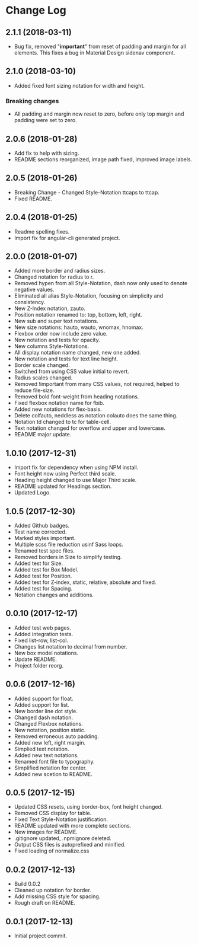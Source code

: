 # Change Log

## 2.1.1 (2018-03-11)

- Bug fix, removed "__important__" from reset of padding and margin for all elements.
  This fixes a bug in Material Design sidenav component.

## 2.1.0 (2018-03-10)

- Added fixed font sizing notation for width and height.

### Breaking changes

- All padding and margin now reset to zero, before only top margin and padding were set to zero.

## 2.0.6 (2018-01-28)

- Add fix to help with sizing.
- README sections reorganized, image path fixed, improved image labels.

## 2.0.5 (2018-01-26)

- Breaking Change - Changed Style-Notation ttcaps to ttcap.
- Fixed README.

## 2.0.4 (2018-01-25)

- Readme spelling fixes.
- Import fix for angular-cli generated project.

## 2.0.0 (2018-01-07)

- Added more border and radius sizes.
- Changed notation for radius to r.
- Removed hypen from all Style-Notation, dash now only used to denote negative values.
- Eliminated all alias Style-Notation, focusing on simplicity and consistency.
- New Z-Index notation, zauto.
- Position notation renamed to: top, bottom, left, right.
- New sub and super text notations.
- New size notations: hauto, wauto, wnomax, hnomax.
- Flexbox order now include zero value.
- New notation and tests for opacity.
- New columns Style-Notations.
- All display notation name changed, new one added.
- New notation and tests for text line height.
- Border scale changed.
- Switched from using CSS value initial to revert.
- Radius scales changed.
- Removed !important from many CSS values, not required, helped to reduce file-size.
- Removed bold font-weight from heading notations.
- Fixed flexbox notation name for fbib.
- Added new notations for flex-basis.
- Delete colfauto, neddless as notation colauto does the same thing.
- Notation td changed to tc for table-cell.
- Text notation changed for overflow and upper and lowercase.
- README major update.

## 1.0.10 (2017-12-31)

- Import fix for dependency when using NPM install.
- Font height now using Perfect third scale.
- Heading height changed to use Major Third scale.
- README updated for Headings section.
- Updated Logo.

## 1.0.5 (2017-12-30)

- Added Github badges.
- Test name corrected.
- Marked styles important.
- Multiple scss file reduction usinf Sass loops.
- Renamed test spec files.
- Removed borders in Size to simplify testing.
- Added test for Size.
- Added test for Box Model.
- Added test for Position.
- Added test for Z-index, static, relative, absolute and fixed.
- Added test for Spacing.
- Notation changes and additions.

## 0.0.10 (2017-12-17)

- Added test web pages.
- Added integration tests.
- Fixed list-row, list-col.
- Changes list notation to decimal from number.
- New box model notations.
- Update README.
- Project folder reorg.

## 0.0.6 (2017-12-16)

- Added support for float.
- Added support for list.
- New border line dot style.
- Changed dash notation.
- Changed Flexbox notations.
- New notation, position static.
- Removed erroneous auto padding.
- Added new left, right margin.
- Simplied text notation.
- Added new text notations.
- Renamed font file to typography.
- Simplified notation for center.
- Added new scetion to README.

## 0.0.5 (2017-12-15)

- Updated CSS resets, using border-box, font height changed.
- Removed CSS display for table.
- Fixed Text Style-Notation justification.
- README updated with more complete sections.
- New images for README.
- .gitignore updated, .npmignore deleted.
- Output CSS files is autoprefixed and minified.
- Fixed loading of normalize.css

## 0.0.2 (2017-12-13)

- Build 0.0.2
- Cleaned up notation for border.
- Add missing CSS style for spacing.
- Rough draft on README.

## 0.0.1 (2017-12-13)

- Initial project commit.
